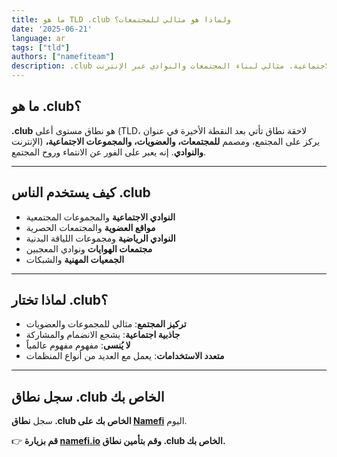 ```yaml
---
title: ما هو TLD .club ولماذا هو مثالي للمجتمعات؟
date: '2025-06-21'
language: ar
tags: ["tld"]
authors: ["namefiteam"]
description: .club هو النطاق الخاص بالمجتمعات والعضويات والمجموعات الاجتماعية. مثالي لبناء المجتمعات والنوادي عبر الإنترنت.
---
```



## **ما هو .club؟**

**.club** هو نطاق مستوى أعلى (TLD، لاحقة نطاق تأتي بعد النقطة الأخيرة في عنوان الإنترنت) يركز على المجتمع، ومصمم **للمجتمعات، والعضويات، والمجموعات الاجتماعية، والنوادي**. إنه يعبر على الفور عن الانتماء وروح المجتمع.

---

## **كيف يستخدم الناس .club**

* **النوادي الاجتماعية** والمجموعات المجتمعية
* **مواقع العضوية** والمجتمعات الحصرية
* **النوادي الرياضية** ومجموعات اللياقة البدنية
* **مجتمعات الهوايات** ونوادي المعجبين
* **الجمعيات المهنية** والشبكات

---

## **لماذا تختار .club؟**

* **تركيز المجتمع**: مثالي للمجموعات والعضويات
* **جاذبية اجتماعية**: يشجع الانضمام والمشاركة
* **لا يُنسى**: مفهوم مفهوم عالمياً
* **متعدد الاستخدامات**: يعمل مع العديد من أنواع المنظمات

---

## **سجل نطاق .club الخاص بك**

سجل **نطاق .club الخاص بك على [Namefi](https://namefi.io)** اليوم.

👉 **قم بزيارة [namefi.io](https://namefi.io) وقم بتأمين نطاق .club الخاص بك.**